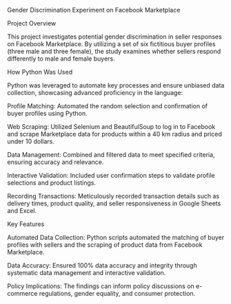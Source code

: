 Gender Discrimination Experiment on Facebook Marketplace

Project Overview

This project investigates potential gender discrimination in seller responses on Facebook Marketplace. By utilizing a set of six fictitious buyer profiles (three male and three female), the study examines whether sellers respond differently to male and female buyers.

How Python Was Used

Python was leveraged to automate key processes and ensure unbiased data collection, showcasing advanced proficiency in the language:

Profile Matching: Automated the random selection and confirmation of buyer profiles using Python.

Web Scraping: Utilized Selenium and BeautifulSoup to log in to Facebook and scrape Marketplace data for products within a 40 km radius and priced under 10 dollars.

Data Management: Combined and filtered data to meet specified criteria, ensuring accuracy and relevance.

Interactive Validation: Included user confirmation steps to validate profile selections and product listings.

Recording Transactions: Meticulously recorded transaction details such as delivery times, product quality, and seller responsiveness in Google Sheets and Excel.

Key Features

Automated Data Collection: Python scripts automated the matching of buyer profiles with sellers and the scraping of product data from Facebook Marketplace.

Data Accuracy: Ensured 100% data accuracy and integrity through systematic data management and interactive validation.

Policy Implications: The findings can inform policy discussions on e-commerce regulations, gender equality, and consumer protection.
